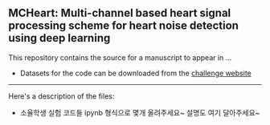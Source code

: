 ## MCHeart: Multi-channel based heart signal processing scheme for heart noise detection using deep learning

This repository contains the source for a manuscript to appear in ...

- Datasets for the code can be downloaded from the [challenge website](https://moody-challenge.physionet.org/2022/)

---

Here's a description of the files:

- 소율학생 실험 코드들 ipynb 형식으로 몇개 올려주세요~ 설명도 여기 달아주세요~
